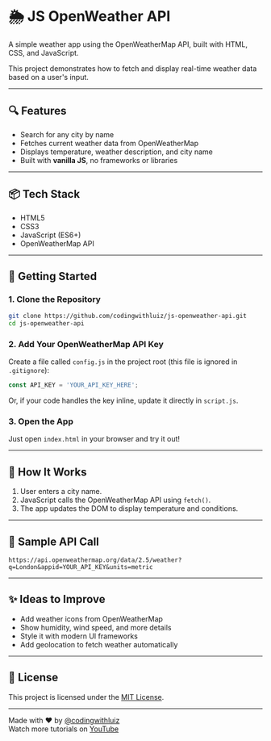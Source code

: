 # 🌦️ JS OpenWeather API

A simple weather app using the OpenWeatherMap API, built with HTML, CSS, and JavaScript.

This project demonstrates how to fetch and display real-time weather data based on a user's input.

---

## 🔍 Features

- Search for any city by name
- Fetches current weather data from OpenWeatherMap
- Displays temperature, weather description, and city name
- Built with **vanilla JS**, no frameworks or libraries

---

## 📦 Tech Stack

- HTML5
- CSS3
- JavaScript (ES6+)
- OpenWeatherMap API

---

## 🚀 Getting Started

### 1. Clone the Repository

```bash
git clone https://github.com/codingwithluiz/js-openweather-api.git
cd js-openweather-api
```

### 2. Add Your OpenWeatherMap API Key

Create a file called `config.js` in the project root (this file is ignored in `.gitignore`):

```js
const API_KEY = 'YOUR_API_KEY_HERE';
```

Or, if your code handles the key inline, update it directly in `script.js`.

### 3. Open the App

Just open `index.html` in your browser and try it out!

---

## 🧠 How It Works

1. User enters a city name.
2. JavaScript calls the OpenWeatherMap API using `fetch()`.
3. The app updates the DOM to display temperature and conditions.

---

## 🧪 Sample API Call

```
https://api.openweathermap.org/data/2.5/weather?q=London&appid=YOUR_API_KEY&units=metric
```

---

## ✨ Ideas to Improve

- Add weather icons from OpenWeatherMap
- Show humidity, wind speed, and more details
- Style it with modern UI frameworks
- Add geolocation to fetch weather automatically

---

## 📜 License

This project is licensed under the [MIT License](LICENSE).

---

Made with ❤️ by [@codingwithluiz](https://github.com/codingwithluiz)  
Watch more tutorials on [YouTube](https://www.youtube.com/@CodingWithLuiz)
